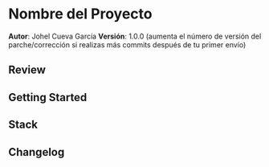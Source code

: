 # Nombre del Proyecto

**Autor**: Johel Cueva García
**Versión**: 1.0.0 (aumenta el número de versión del parche/corrección si realizas más commits después de tu primer envío)

## Review
<!-- (Resumen) Proporciona una descripción general detallada de esta aplicación y por qué la creaste, más allá del hecho de que es una tarea para esta clase (es decir, ¿cuál es tu descripción del problema?) -->

## Getting Started
<!-- (Guía de inicio) ¿Cuáles son los pasos que debe seguir un usuario para hacer un build de esta aplicación en su propio equipo y ejecutarla? -->

## Stack
<!-- (Arquitectura) Proporciona una descripción detallada del diseño de la aplicación. Qué tecnologías (lenguajes, librerías, etc.) estás utilizando y cualquier otra información de diseño relevante. -->

## Changelog
<!-- (Historial de Cambios) / Utiliza esta área para documentar los cambios iterativos realizados en la aplicación a medida que cada funcionalidad se implementaba correctamente. Utiliza marcas de tiempo. Este es un ejemplo:

01-01-2001 4:59pm - La aplicación ahora tiene un servidor express completamente funcional, con una ruta GET para el recurso de ubicación. -->